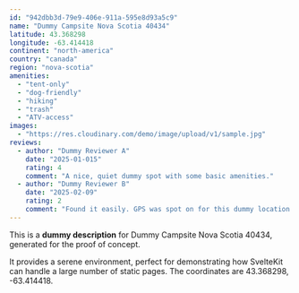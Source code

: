 ```yaml
---
id: "942dbb3d-79e9-406e-911a-595e8d93a5c9"
name: "Dummy Campsite Nova Scotia 40434"
latitude: 43.368298
longitude: -63.414418
continent: "north-america"
country: "canada"
region: "nova-scotia"
amenities:
  - "tent-only"
  - "dog-friendly"
  - "hiking"
  - "trash"
  - "ATV-access"
images:
  - "https://res.cloudinary.com/demo/image/upload/v1/sample.jpg"
reviews:
  - author: "Dummy Reviewer A"
    date: "2025-01-015"
    rating: 4
    comment: "A nice, quiet dummy spot with some basic amenities."
  - author: "Dummy Reviewer B"
    date: "2025-02-09"
    rating: 2
    comment: "Found it easily. GPS was spot on for this dummy location."
---
```


This is a **dummy description** for Dummy Campsite Nova Scotia 40434, generated for the proof of concept.

It provides a serene environment, perfect for demonstrating how SvelteKit can handle a large number of static pages. The coordinates are 43.368298, -63.414418.
